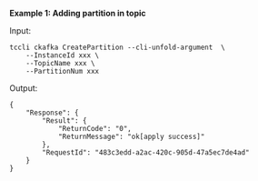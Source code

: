 **Example 1: Adding partition in topic**



Input: 

```
tccli ckafka CreatePartition --cli-unfold-argument  \
    --InstanceId xxx \
    --TopicName xxx \
    --PartitionNum xxx
```

Output: 
```
{
    "Response": {
        "Result": {
            "ReturnCode": "0",
            "ReturnMessage": "ok[apply success]"
        },
        "RequestId": "483c3edd-a2ac-420c-905d-47a5ec7de4ad"
    }
}
```

